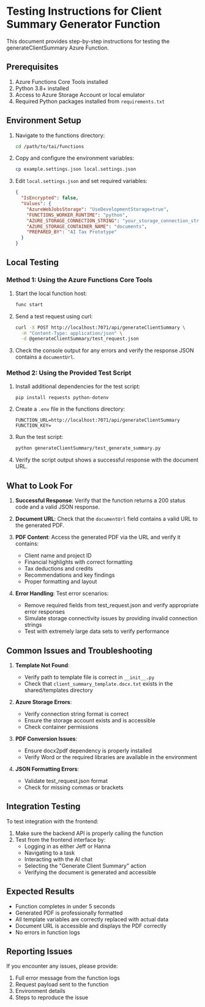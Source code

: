 # Testing Instructions for Client Summary Generator Function

This document provides step-by-step instructions for testing the generateClientSummary Azure Function.

## Prerequisites

1. Azure Functions Core Tools installed
2. Python 3.8+ installed
3. Access to Azure Storage Account or local emulator
4. Required Python packages installed from `requirements.txt`

## Environment Setup

1. Navigate to the functions directory:
   ```bash
   cd /path/to/tai/functions
   ```

2. Copy and configure the environment variables:
   ```bash
   cp example.settings.json local.settings.json
   ```

3. Edit `local.settings.json` and set required variables:
   ```json
   {
     "IsEncrypted": false,
     "Values": {
       "AzureWebJobsStorage": "UseDevelopmentStorage=true",
       "FUNCTIONS_WORKER_RUNTIME": "python",
       "AZURE_STORAGE_CONNECTION_STRING": "your_storage_connection_string",
       "AZURE_STORAGE_CONTAINER_NAME": "documents",
       "PREPARED_BY": "AI Tax Prototype"
     }
   }
   ```

## Local Testing

### Method 1: Using the Azure Functions Core Tools

1. Start the local function host:
   ```bash
   func start
   ```

2. Send a test request using curl:
   ```bash
   curl -X POST http://localhost:7071/api/generateClientSummary \
     -H "Content-Type: application/json" \
     -d @generateClientSummary/test_request.json
   ```

3. Check the console output for any errors and verify the response JSON contains a `documentUrl`.

### Method 2: Using the Provided Test Script

1. Install additional dependencies for the test script:
   ```bash
   pip install requests python-dotenv
   ```

2. Create a `.env` file in the functions directory:
   ```
   FUNCTION_URL=http://localhost:7071/api/generateClientSummary
   FUNCTION_KEY=
   ```

3. Run the test script:
   ```bash
   python generateClientSummary/test_generate_summary.py
   ```

4. Verify the script output shows a successful response with the document URL.

## What to Look For

1. **Successful Response**: Verify that the function returns a 200 status code and a valid JSON response.

2. **Document URL**: Check that the `documentUrl` field contains a valid URL to the generated PDF.

3. **PDF Content**: Access the generated PDF via the URL and verify it contains:
   - Client name and project ID
   - Financial highlights with correct formatting
   - Tax deductions and credits
   - Recommendations and key findings
   - Proper formatting and layout

4. **Error Handling**: Test error scenarios:
   - Remove required fields from test_request.json and verify appropriate error responses
   - Simulate storage connectivity issues by providing invalid connection strings
   - Test with extremely large data sets to verify performance

## Common Issues and Troubleshooting

1. **Template Not Found**:
   - Verify path to template file is correct in `__init__.py`
   - Check that `client_summary_template.docx.txt` exists in the shared/templates directory

2. **Azure Storage Errors**:
   - Verify connection string format is correct
   - Ensure the storage account exists and is accessible
   - Check container permissions

3. **PDF Conversion Issues**:
   - Ensure docx2pdf dependency is properly installed
   - Verify Word or the required libraries are available in the environment

4. **JSON Formatting Errors**:
   - Validate test_request.json format
   - Check for missing commas or brackets

## Integration Testing

To test integration with the frontend:

1. Make sure the backend API is properly calling the function
2. Test from the frontend interface by:
   - Logging in as either Jeff or Hanna
   - Navigating to a task
   - Interacting with the AI chat
   - Selecting the "Generate Client Summary" action
   - Verifying the document is generated and accessible

## Expected Results

- Function completes in under 5 seconds
- Generated PDF is professionally formatted
- All template variables are correctly replaced with actual data
- Document URL is accessible and displays the PDF correctly
- No errors in function logs

## Reporting Issues

If you encounter any issues, please provide:
1. Full error message from the function logs
2. Request payload sent to the function
3. Environment details
4. Steps to reproduce the issue
